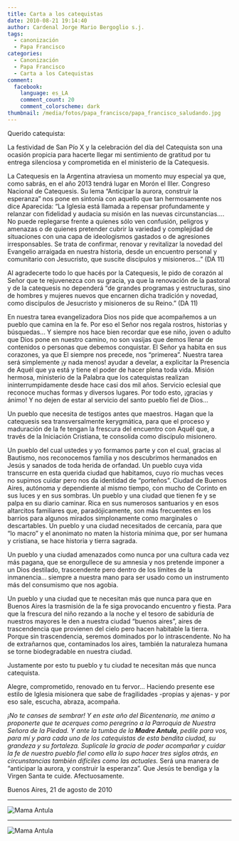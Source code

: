 ```yaml
---
title: Carta a los catequistas
date: 2010-08-21 19:14:40
author: Cardenal Jorge Mario Bergoglio s.j.
tags:
  - canonización
  - Papa Francisco
categories:
  - Canonización
  - Papa Francisco
  - Carta a los Catequistas
comment:
  facebook:
    language: es_LA
    comment_count: 20
    comment_colorscheme: dark
thumbnail: /media/fotos/papa_francisco/papa_francisco_saludando.jpg
---
```


Querido catequista:

La festividad de San Pío X y la celebración del día del Catequista son una ocasión propicia para hacerte llegar mi sentimiento de gratitud por tu entrega silenciosa y comprometida en el ministerio de la Catequesis.

La Catequesis en la Argentina atraviesa un momento muy especial ya que, como sabrás, en el año 2013 tendrá lugar en Morón el IIIer. Congreso Nacional de Catequesis. Su lema “Anticipar la aurora, construir la esperanza” nos pone en  sintonía con aquello que tan hermosamente nos dice Aparecida: “La Iglesia está llamada a repensar profundamente y relanzar con fidelidad y audacia su misión en las nuevas circunstancias…. No puede replegarse frente a quienes sólo ven confusión, peligros y amenazas o de quienes pretender cubrir la variedad y complejidad de situaciones con una capa de ideologismos gastados o de agresiones irresponsables. Se trata de confirmar, renovar y revitalizar la novedad del Evangelio arraigada en nuestra historia, desde un encuentro personal y comunitario con Jesucristo, que suscite discípulos y misioneros…” (DA 11)
<!-- more -->
Al agradecerte todo lo que hacés por la Catequesis, le pido de corazón al Señor que te rejuvenezca con su gracia, ya que la renovación de la pastoral y de la catequesis no dependerá “de grandes programas y estructuras, sino de hombres y mujeres nuevos que encarnen dicha tradición y novedad, como discípulos de Jesucristo y misioneros de su Reino.” (DA 11)

En nuestra tarea evangelizadora Dios nos pide que acompañemos a un pueblo que camina en la fe. Por eso el Señor nos regala rostros, historias y búsquedas... Y siempre nos hace bien recordar que ese niño, joven o adulto que Dios pone en nuestro camino, no son vasijas que demos llenar de contenidos o personas que  debemos conquistar. El Señor ya habita en sus corazones, ya que El siempre nos precede, nos “primerea”.
Nuestra tarea será simplemente ¡y nada menos! ayudar a develar, a explicitar la Presencia de Aquél que ya está y tiene el poder de hacer plena toda vida. Misión hermosa, ministerio de la Palabra que los catequistas realizan ininterrumpidamente desde hace casi dos mil años. Servicio eclesial que reconoce muchas formas y diversos lugares. Por todo esto, ¡gracias y ánimo! Y no dejen de estar al servicio del santo pueblo fiel de Dios…

Un pueblo que necesita de testigos antes que maestros. Hagan que la catequesis sea transversalmente kerygmática, para que el proceso y maduración de la fe tengan la frescura del encuentro con Aquél que, a través de la Iniciación Cristiana, te consolida como discípulo misionero.

Un pueblo del cual ustedes y yo formamos parte y con el cual, gracias al Bautismo, nos reconocemos familia y nos descubrimos hermanados en Jesús y sanados de toda herida de orfandad.
Un pueblo cuya vida transcurre en esta querida ciudad que habitamos, cuyo río muchas veces no supimos cuidar pero nos da identidad de “porteños”. Ciudad de Buenos Aires, autónoma y dependiente al mismo tiempo, con mucho de Corinto en sus luces y en sus sombras.
Un pueblo y una ciudad que tienen fe y se palpa en su diario caminar. Rica en sus numerosos santuarios y en esos altarcitos familiares que, paradójicamente, son más frecuentes en los barrios para algunos mirados simplonamente como marginales o descartables.
Un pueblo y una ciudad necesitados de cercanía, para que “lo macro” y el anonimato no maten la historia mínima que, por ser humana y cristiana, se hace historia y tierra sagrada.

Un pueblo y una ciudad amenazados como nunca por una cultura cada vez más pagana, que se enorgullece de su amnesia y nos pretende imponer a un Dios destilado, trascendente pero dentro de los límites de la inmanencia… siempre a nuestra mano para ser usado como un instrumento más del consumismo que nos agobia.

Un pueblo y una ciudad que te necesitan más que nunca para que en Buenos Aires la trasmisión de la fe siga provocando encuentro y fiesta.
Para que la frescura del niño rezando a la noche y el tesoro de sabiduría de nuestros mayores le den a nuestra ciudad “buenos aires”, aires de trascendencia que provienen del cielo pero hacen habitable la tierra. Porque sin trascendencia, seremos dominados por lo intrascendente. No ha de extrañarnos que, contaminados los aires, también la naturaleza humana se torne biodegradable en nuestra ciudad.

Justamente por esto tu pueblo y tu ciudad te necesitan más que nunca catequista.

Alegre, comprometido, renovado en tu fervor… Haciendo presente ese estilo de Iglesia misionera que sabe de fragilidades -propias y ajenas- y por eso sale, escucha, abraza, acompaña.

*¡No te canses de sembrar! Y en este año del Bicentenario, me animo a proponerte que te acerques como peregrino a la Parroquia de Nuestra Señora de la Piedad. Y ante la tumba de la **Madre Antula**, pedile para vos, para mí y para cada uno de los catequistas de esta bendita ciudad, su grandeza y su fortaleza. Suplicale la gracia de poder acompañar y cuidar la fe de nuestro pueblo fiel como ella lo supo hacer tres siglos atrás, en circunstancias también difíciles como las actuales.*
Será una manera de “anticipar la aurora, y construir la esperanza”.
Que Jesús te bendiga y la Virgen Santa te cuide. Afectuosamente.

Buenos Aires, 21 de agosto de 2010

---

![Mama Antula](/media/fotos/sepulcro_2.jpeg)

---

![Mama Antula](/media/fotos/estatua-Mama-Antula-sepulcro.jpeg)
